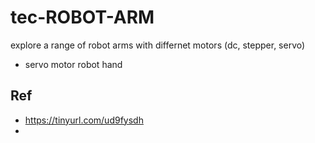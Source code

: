 # tec-ROBOT-ARM

explore a range of robot arms with differnet motors (dc, stepper, servo)

- servo motor robot hand
![]()



## Ref 
- https://tinyurl.com/ud9fysdh
- 

